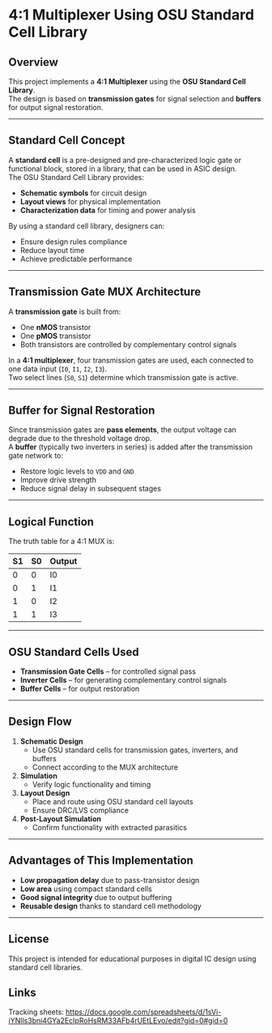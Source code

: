 # 4:1 Multiplexer Using OSU Standard Cell Library

## Overview
This project implements a **4:1 Multiplexer** using the **OSU Standard Cell Library**.  
The design is based on **transmission gates** for signal selection and **buffers** for output signal restoration.

---

## Standard Cell Concept
A **standard cell** is a pre-designed and pre-characterized logic gate or functional block, stored in a library, that can be used in ASIC design.  
The OSU Standard Cell Library provides:
- **Schematic symbols** for circuit design
- **Layout views** for physical implementation
- **Characterization data** for timing and power analysis

By using a standard cell library, designers can:
- Ensure design rules compliance
- Reduce layout time
- Achieve predictable performance

---

## Transmission Gate MUX Architecture
A **transmission gate** is built from:
- One **nMOS** transistor
- One **pMOS** transistor
- Both transistors are controlled by complementary control signals

In a **4:1 multiplexer**, four transmission gates are used, each connected to one data input (`I0`, `I1`, `I2`, `I3`).  
Two select lines (`S0`, `S1`) determine which transmission gate is active.

---

## Buffer for Signal Restoration
Since transmission gates are **pass elements**, the output voltage can degrade due to the threshold voltage drop.  
A **buffer** (typically two inverters in series) is added after the transmission gate network to:
- Restore logic levels to `VDD` and `GND`
- Improve drive strength
- Reduce signal delay in subsequent stages

---

## Logical Function
The truth table for a 4:1 MUX is:

| S1 | S0 | Output |
|----|----|--------|
| 0  | 0  | I0     |
| 0  | 1  | I1     |
| 1  | 0  | I2     |
| 1  | 1  | I3     |

---

## OSU Standard Cells Used
- **Transmission Gate Cells** – for controlled signal pass
- **Inverter Cells** – for generating complementary control signals
- **Buffer Cells** – for output restoration

---

## Design Flow
1. **Schematic Design**  
   - Use OSU standard cells for transmission gates, inverters, and buffers
   - Connect according to the MUX architecture
2. **Simulation**  
   - Verify logic functionality and timing
3. **Layout Design**  
   - Place and route using OSU standard cell layouts
   - Ensure DRC/LVS compliance
4. **Post-Layout Simulation**  
   - Confirm functionality with extracted parasitics

---

## Advantages of This Implementation
- **Low propagation delay** due to pass-transistor design
- **Low area** using compact standard cells
- **Good signal integrity** due to output buffering
- **Reusable design** thanks to standard cell methodology

---

## License
This project is intended for educational purposes in digital IC design using standard cell libraries.

## Links
Tracking sheets:
https://docs.google.com/spreadsheets/d/1sVi-iYNIls3bni4GYa2EcIpRoHsRM33AFb4rUEtLEvo/edit?gid=0#gid=0
